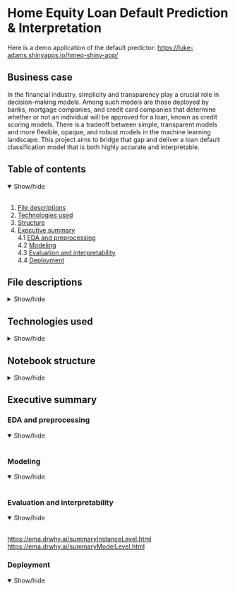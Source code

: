 # Home Equity Loan Default Prediction & Interpretation

Here is a demo application of the default predictor: https://luke-adams.shinyapps.io/hmeq-shiny-app/

## Business case

In the financial industry, simplicity and transparency play a crucial role in decision-making models. Among such models are those deployed by banks, mortgage companies, and credit card companies that determine whether or not an individual will be approved for a loan, known as credit scoring models. There is a tradeoff between simple, transparent models and more flexible, opaque, and robust models in the machine learning landscape. This project aims to bridge that gap and deliver a loan default classification model that is both highly accurate and interpretable.

## Table of contents

<details open>
  <summary>Show/hide</summary>
  <br>
  
  1. [File descriptions](#file-descriptions)
  2. [Technologies used](#technologies-used)
  3. [Structure](#notebook-structure)
  4. [Executive summary](#executive-summary)<br>
      4.1 [EDA and preprocessing](#eda-and-preprocessing)<br>
      4.2 [Modeling](#modeling)<br>
      4.3 [Evaluation and interpretability](#evaluation-and-interpretability)<br>
      4.4 [Deployment](#deployment)
  
</details>


## File descriptions

<details>
  <summary>Show/hide</summary>
  <br>
  For input after I add files to git
  
</details>


## Technologies used

<details>
  <summary>Show/hide</summary>
  <br>

R libraries: <br>
  
- **tidyverse** <br>
- **tidymodels** <br>
- **here** <br>
- **skimr** <br>
- **janitor** <br>
- **caret** <br>
- **visdat** <br>
- **themis** <br>
- **DALEX** <br>
- **pdp** <br>
- **iml** <br>
- **doMC** <br>
  
</details>

## Notebook structure

<details>
  <summary>Show/hide</summary>
  <br>

**1. EDA and Preprocessing**   
   - 1.1 Imports
   - 1.2 Glimpse Data
   - 1.3 Skim Data
   - 1.4 Visualize Data
     - 1.4.1 Missing values
     - 1.4.2 Response variable
     - 1.4.3 Feature variables
     - 1.4.4 Variable relationships
  
**2. Modeling & Hyperparameter Tuning** 
   - 2.1 Imports
   - 2.2 Train / Test Split
   - 2.3 Performance Metrics
   - 2.4 Logistic Regression
     - 2.4.1 Recipe
     - 2.4.2 Model specification
     - 2.4.3 Create workflow
     - 2.4.4 Fit model
     - 2.4.5 Performance
   - 2.5 Random Forest
     - 2.5.1 Recipe
     - 2.5.2 Model specification
     - 2.5.3 Create workflow
     - 2.5.4 Initial tune
     - 2.5.5 Fine tune
     - 2.5.6 Model selection
     - 2.5.7 Finalize model
     - 2.5.8 Save model
  
**3. Evaluation and Interpretation** 
   - 3.1 Imports
   - 3.2 Performance 
     - 3.2.1 Confusion matrix
   - 3.3 Global Interpretation
     - 3.3.1 Variable-importance
     - 3.3.2 Partial-dependence profiles
   - 3.4 Local Interpretation
     - 3.4.1 Break-down plots
     - 3.4.2 Shapley values
     - 3.4.3 Ceteris-paribus profiles
  
**4. Depoloyment**   
   - 4.1 Shiny Application
  
  
</details>

## Executive summary

### EDA and preprocessing

<details open>
  <summary>Show/hide</summary>
  <br>
  
</details>

### Modeling

<details open>
  <summary>Show/hide</summary>
  <br>
  
</details>

### Evaluation and interpretability

<details open>
  <summary>Show/hide</summary>
  <br>
  
  https://ema.drwhy.ai/summaryInstanceLevel.html <br>
  https://ema.drwhy.ai/summaryModelLevel.html
  
</details>

### Deployment

<details open>
  <summary>Show/hide</summary>
  <br>
  
</details>
